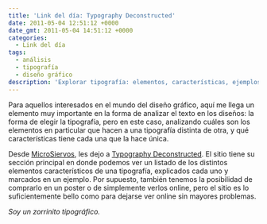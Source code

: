 ```yaml
---
title: 'Link del día: Typography Deconstructed'
date: 2011-05-04 12:51:12 +0000
date_gmt: 2011-05-04 14:51:12 +0000
categories:
  - Link del día
tags:
  - análisis
  - tipografía
  - diseño gráfico
description: 'Explorar tipografía: elementos, características, ejemplos, poster, online.'
---
```



Para aquellos interesados en el mundo del diseño gráfico, aquí me llega un elemento muy importante en la forma de analizar el texto en los diseños: la forma de elegir la tipografía, pero en este caso, analizando cuáles son los elementos en particular que hacen a una tipografía distinta de otra, y qué características tiene cada una que la hace única.

Desde [MicroSiervos](http://www.microsiervos.com/archivo/arte-y-diseno/tipografia-deconstruida.html), les dejo a [Typography Deconstructed](http://www.typographydeconstructed.com/). El sitio tiene su sección principal en donde podemos ver un listado de los distintos elementos característicos de una tipografía, explicados cada uno y marcados en un ejemplo. Por supuesto, también tenemos la posibilidad de comprarlo en un poster o de simplemente verlos online, pero el sitio es lo suficientemente bello como para dejarse ver online sin mayores problemas.

_Soy un zorrinito tipográfico._
